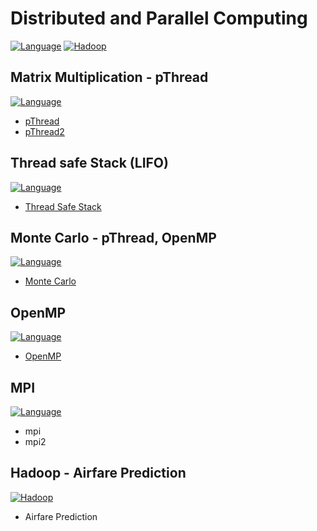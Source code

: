 # Distributed and Parallel Computing

[![Language](https://img.shields.io/badge/Language-C-green.svg)](https://shields.io/) [![Hadoop](https://img.shields.io/badge/Hadoop-2.7.2-blue.svg)](https://shields.io/)

## Matrix Multiplication - pThread

[![Language](https://img.shields.io/badge/Language-C-green.svg)](https://shields.io/)

- <a href="https://github.com/PureDevPer/Distributed-and-Parallel-Computing/tree/master/MatMul%2C%20pThreads">pThread</a>
- <a href="https://github.com/PureDevPer/Distributed-and-Parallel-Computing/tree/master/pThread">pThread2</a>

## Thread safe Stack (LIFO)

[![Language](https://img.shields.io/badge/Language-C-green.svg)](https://shields.io/)

- <a href="https://github.com/PureDevPer/Distributed-and-Parallel-Computing/tree/master/Thread%20Safe%20Stack">Thread Safe Stack</a>

## Monte Carlo - pThread, OpenMP

[![Language](https://img.shields.io/badge/Language-C-green.svg)](https://shields.io/)

- <a href="https://github.com/PureDevPer/Distributed-and-Parallel-Computing/tree/master/MonteCarlo%20using%20pThread%2C%20OpenMP">Monte Carlo</a>

## OpenMP

[![Language](https://img.shields.io/badge/Language-C-green.svg)](https://shields.io/)

- <a href="https://github.com/PureDevPer/Distributed-and-Parallel-Computing/tree/master/openMP">OpenMP</a>

## MPI

[![Language](https://img.shields.io/badge/Language-C-green.svg)](https://shields.io/)

- mpi
- mpi2

## Hadoop - Airfare Prediction

[![Hadoop](https://img.shields.io/badge/Hadoop-2.7.2-blue.svg)](https://shields.io/)

- Airfare Prediction
